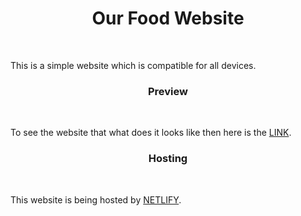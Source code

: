 <h1 align="center">Our Food Website</h1><br>
<p color="#ff0157">This is a simple website which is compatible for all devices.</p>

<h3 align="center">Preview</h3><br>
<p color="#ff0057">To see the website that what does it looks like then here is the <a href="#">LINK</a>.</p>

<h3 align="center">Hosting</h3><br>
<p color="#ff0057">This website is being hosted by <a href="https://www.netlify.com">NETLIFY</a>.</p>
